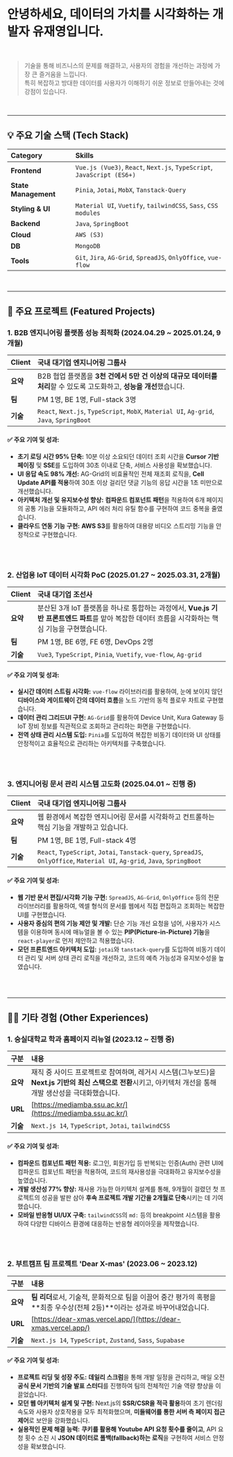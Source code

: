 # 안녕하세요, 데이터의 가치를 시각화하는 개발자 유재영입니다.

<br>

> 기술을 통해 비즈니스의 문제를 해결하고, 사용자의 경험을 개선하는 과정에 가장 큰 즐거움을 느낍니다.<br>
> 특히 복잡하고 방대한 데이터를 사용자가 이해하기 쉬운 정보로 만들어내는 것에 강점이 있습니다.

<br>

---

## 💡 주요 기술 스택 (Tech Stack)

| Category | Skills |
| :--- | :--- |
| **Frontend** | `Vue.js (Vue3)`, `React`, `Next.js`, `TypeScript`, `JavaScript (ES6+)` |
| **State Management** | `Pinia`, `Jotai`, `MobX`, `Tanstack-Query` |
| **Styling & UI**| `Material UI`, `Vuetify`, `tailwindCSS`, `Sass`, `CSS modules` |
| **Backend** | `Java`, `SpringBoot` |
| **Cloud** | `AWS (S3)` |
| **DB** | `MongoDB` |
| **Tools** | `Git`, `Jira`, `AG-Grid`, `SpreadJS`, `OnlyOffice`, `vue-flow` |

<br>

---

## 🚀 주요 프로젝트 (Featured Projects)

### 1. B2B 엔지니어링 플랫폼 성능 최적화 (2024.04.29 ~ 2025.01.24, 9개월)

| Client | **국내 대기업 엔지니어링 그룹사** |
| :--- | :--- |
| **요약** | B2B 협업 플랫폼을 **3천 건에서 5만 건 이상의 대규모 데이터를 처리**할 수 있도록 고도화하고, **성능을 개선**했습니다. |
| **팀** | PM 1명, BE 1명, Full-stack 3명 |
| **기술** | `React`, `Next.js`, `TypeScript`, `MobX`, `Material UI`, `Ag-grid`, `Java`, `SpringBoot` |

#### ✅ 주요 기여 및 성과:
- **초기 로딩 시간 95% 단축:** 10분 이상 소요되던 데이터 조회 시간을 **Cursor 기반 페이징** 및 **SSE**를 도입하여 30초 이내로 단축, 서비스 사용성을 확보했습니다.
- **UI 응답 속도 98% 개선:** AG-Grid의 비효율적인 전체 재조회 로직을, **Cell Update API를 적용**하여 30초 이상 걸리던 댓글 기능의 응답 시간을 1초 미만으로 개선했습니다.
- **아키텍처 개선 및 유지보수성 향상:** **컴파운드 컴포넌트 패턴**을 적용하여 6개 페이지의 공통 기능을 모듈화하고, API 에러 처리 유틸 함수를 구현하여 코드 중복을 줄였습니다.
- **클라우드 연동 기능 구현:** **AWS S3**를 활용하여 대용량 비디오 스트리밍 기능을 안정적으로 구현했습니다.

<br>
<br>

### 2. 산업용 IoT 데이터 시각화 PoC (2025.01.27 ~ 2025.03.31, 2개월)

| Client | **국내 대기업 조선사** |
| :--- | :--- |
| **요약** | 분산된 3개 IoT 플랫폼을 하나로 통합하는 과정에서, **Vue.js 기반 프론트엔드 파트**를 맡아 복잡한 데이터 흐름을 시각화하는 핵심 기능을 구현했습니다. |
| **팀** | PM 1명, BE 6명, FE 6명, DevOps 2명 |
| **기술** | `Vue3`, `TypeScript`, `Pinia`, `Vuetify`, `vue-flow`, `Ag-grid` |

#### ✅ 주요 기여 및 성과:
- **실시간 데이터 스트림 시각화:** `vue-flow` 라이브러리를 활용하여, 눈에 보이지 않던 **디바이스와 게이트웨이 간의 데이터 흐름**을 노드 기반의 동적 플로우 차트로 구현했습니다.
- **데이터 관리 그리드UI 구현:** `AG-Grid`를 활용하여 Device Unit, Kura Gateway 등 IoT 장비 정보를 직관적으로 조회하고 관리하는 화면을 구현했습니다.
- **전역 상태 관리 시스템 도입:** `Pinia`를 도입하여 복잡한 비동기 데이터와 UI 상태를 안정적이고 효율적으로 관리하는 아키텍처를 구축했습니다.

<br>
<br>

### 3. 엔지니어링 문서 관리 시스템 고도화 (2025.04.01 ~ 진행 중)

| Client | **국내 대기업 엔지니어링 그룹사** |
| :--- | :--- |
| **요약** | 웹 환경에서 복잡한 엔지니어링 문서를 시각화하고 컨트롤하는 핵심 기능을 개발하고 있습니다. |
| **팀** | PM 1명, BE 1명, Full-stack 4명 |
| **기술** | `React`, `TypeScript`, `Jotai`, `Tanstack-query`, `SpreadJS`, `OnlyOffice`, `Material UI`, `Ag-grid`, `Java`, `SpringBoot` |

#### ✅ 주요 기여 및 성과:
- **웹 기반 문서 편집/시각화 기능 구현:** `SpreadJS`, `AG-Grid`, `OnlyOffice` 등의 전문 라이브러리를 활용하여, 엑셀 형식의 문서를 웹에서 직접 편집하고 조회하는 복잡한 UI를 구현했습니다.
- **사용자 중심의 편의 기능 제안 및 개발:** 단순 기능 개선 요청을 넘어, 사용자가 시스템을 이용하며 동시에 매뉴얼을 볼 수 있는 **PIP(Picture-in-Picture) 기능**을 `react-player`로 먼저 제안하고 적용했습니다.
- **모던 프론트엔드 아키텍처 도입:** `jotai`와 `tanstack-query`를 도입하여 비동기 데이터 관리 및 서버 상태 관리 로직을 개선하고, 코드의 예측 가능성과 유지보수성을 높였습니다.

<br>
<br>

---

## 🧑‍💻 기타 경험 (Other Experiences)

### 1. 숭실대학교 학과 홈페이지 리뉴얼 (2023.12 ~ 진행 중)

| 구분 | 내용 |
| :--- | :--- |
| **요약** | 재직 중 사이드 프로젝트로 참여하며, 레거시 시스템(그누보드)을 **Next.js 기반의 최신 스택으로 전환**시키고, 아키텍처 개선을 통해 개발 생산성을 극대화했습니다. |
| **URL** | [https://mediamba.ssu.ac.kr/](https://mediamba.ssu.ac.kr/) |
| **기술** | `Next.js 14`, `TypeScript`, `Jotai`, `tailwindCSS` |

#### ✅ 주요 기여 및 성과:
- **컴파운드 컴포넌트 패턴 적용:** 로그인, 회원가입 등 반복되는 인증(Auth) 관련 UI에 컴파운드 컴포넌트 패턴을 적용하여, 코드의 재사용성을 극대화하고 유지보수성을 높였습니다.
- **개발 생산성 77% 향상:** 재사용 가능한 아키텍처 설계를 통해, 9개월이 걸렸던 첫 프로젝트의 성공을 발판 삼아 **후속 프로젝트 개발 기간을 2개월로 단축**시키는 데 기여했습니다.
- **모바일 반응형 UI/UX 구축:** `tailwindCSS`의 `md:` 등의 breakpoint 시스템을 활용하여 다양한 디바이스 환경에 대응하는 반응형 레이아웃을 제작했습니다.

<br>
<br>

### 2. 부트캠프 팀 프로젝트 'Dear X-mas' (2023.06 ~ 2023.12)

| 구분 | 내용 |
| :--- | :--- |
| **요약**| **팀 리더**로서, 기술적, 문화적으로 팀을 이끌어 중간 평가의 혹평을 **최종 우수상(전체 2등)**이라는 성과로 바꾸어내었습니다. |
| **URL** | [https://dear-xmas.vercel.app/](https://dear-xmas.vercel.app/) |
| **기술** | `Next.js 14`, `TypeScript`, `Zustand`, `Sass`, `Supabase`|

#### ✅ 주요 기여 및 성과:
- **프로젝트 리딩 및 성장 주도:** **데일리 스크럼**을 통해 개발 일정을 관리하고, 매일 오전 **공식 문서 기반의 기술 발표 스터디**를 진행하여 팀의 전체적인 기술 역량 향상을 이끌었습니다.
- **모던 웹 아키텍처 설계 및 구현:** Next.js의 **SSR/CSR을 적극 활용**하여 초기 렌더링 속도와 사용자 상호작용을 모두 최적화했으며, **미들웨어를 통한 서버 측 페이지 접근 제어**로 보안을 강화했습니다.
- **실용적인 문제 해결 능력:** **쿠키를 활용해 Youtube API 요청 횟수를 줄이고**, API 요청 횟수 소진 시 **JSON 데이터로 폴백(fallback)하는 로직**을 구현하여 서비스 안정성을 확보했습니다.

